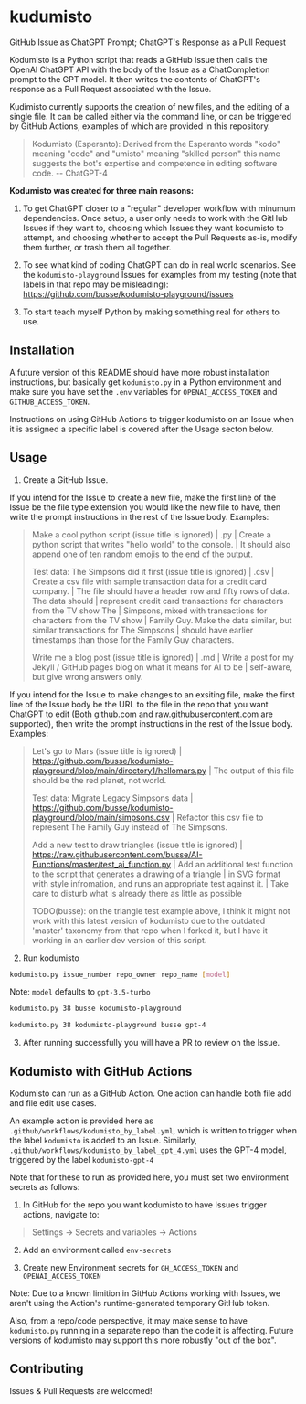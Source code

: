 # kudumisto
GitHub Issue as ChatGPT Prompt; ChatGPT's Response as a Pull Request

Kodumisto is a Python script that reads a GitHub Issue then calls the OpenAI ChatGPT API with the body of the Issue as a ChatCompletion prompt to the GPT model. It then writes the contents of ChatGPT's response as a Pull Request associated with the Issue.

Kudimisto currently supports the creation of new files, and the editing of a single file. It can be called either via the command line, or can be triggered by GitHub Actions, examples of which are provided in this repository.

> Kodumisto (Esperanto): Derived from the Esperanto words 
> "kodo" meaning "code" and "umisto" meaning "skilled person"
> this name suggests the bot's expertise and competence in editing software code.
>   -- ChatGPT-4

**Kodumisto was created for three main reasons:**

1. To get ChatGPT closer to a "regular" developer workflow with minumum dependencies. Once setup, a user only needs to work with the GitHub Issues if they want to, choosing which Issues they want kodumisto to attempt, and choosing whether to accept the Pull Requests as-is, modify them further, or trash them all together.

2. To see what kind of coding ChatGPT can do in real world scenarios. See the `kodumisto-playground` Issues for examples from my testing (note that labels in that repo may be misleading): https://github.com/busse/kodumisto-playground/issues

3. To start teach myself Python by making something real for others to use.

## Installation

A future version of this README should have more robust installation instructions, but basically get `kodumisto.py` in a Python environment and make sure you have set the `.env` variables for `OPENAI_ACCESS_TOKEN` and `GITHUB_ACCESS_TOKEN`.

Instructions on using GitHub Actions to trigger kodumisto on an Issue when it is assigned a specific label is covered after the Usage secton below.

## Usage

1. Create a GitHub Issue. 

If you intend for the Issue to create a new file, make the first line of the Issue be the file type extension you would like the new file to have, then write the prompt instructions in the rest of the Issue body. Examples:

>  Make a cool python script (issue title is ignored)
>   |  .py
>   |  Create a python script that writes "hello world" to the console.
>   |  It should also append one of ten random emojis to the end of the output.
>
>   Test data: The Simpsons did it first (issue title is ignored)
>   |  .csv
>   |  Create a csv file with sample transaction data for a credit card company.
>   |  The file should have a header row and fifty rows of data. The data should
>   |  represent credit card transactions for characters from the TV show The
>   |  Simpsons, mixed with transactions for characters from the TV show
>   |  Family Guy. Make the data similar, but similar transactions for The Simpsons
>   |  should have earlier timestamps than those for the Family Guy characters.
>
>   Write me a blog post (issue title is ignored)
>   |  .md
>   |  Write a post for my Jekyll / GitHub pages blog on what it means for AI to be
>   |  self-aware, but give wrong answers only.

If you intend for the Issue to make changes to an exsiting file, make the first line of the Issue body be the URL to the file in the repo that you want ChatGPT to edit (Both github.com and raw.githubusercontent.com are supported), then write the prompt instructions in the rest of the Issue body. Examples:

>   Let's go to Mars (issue title is ignored)
>   |  https://github.com/busse/kodumisto-playground/blob/main/directory1/hellomars.py
>   |  The output of this file should be the red planet, not world.
>
>   Test data: Migrate Legacy Simpsons data
>   |  https://github.com/busse/kodumisto-playground/blob/main/simpsons.csv
>   |  Refactor this csv file to represent The Family Guy instead of The Simpsons.
>
>   Add a new test to draw triangles (issue title is ignored)
>   |  https://raw.githubusercontent.com/busse/AI-Functions/master/test_ai_function.py
>   |  Add an additional test function to the script that generates a drawing of a triangle 
>   |  in SVG format with style infromation, and runs an appropriate test against it.
>   |  Take care to disturb what is already there as little as possible
>
>   TODO(busse): on the triangle test example above, I think it might not work with this latest
>                version of kodumisto due to the outdated 'master' taxonomy from that repo when I forked it, 
>                but I have it working in an earlier dev version of this script.

2. Run kodumisto

```sh
kodumisto.py issue_number repo_owner repo_name [model]
```
Note: `model` defaults to `gpt-3.5-turbo`

```sh
kodumisto.py 38 busse kodumisto-playground
```

```sh
kodumisto.py 38 kodumisto-playground busse gpt-4
```

3. After running successfully you will have a PR to review on the Issue.

## Kodumisto with GitHub Actions

Kodumisto can run as a GitHub Action. One action can handle both file add and file edit use cases.

An example action is provided here as `.github/workflows/kodumisto_by_label.yml`, which is written to trigger when the label `kodumisto` is added to an Issue. Similarly, `.github/workflows/kodumisto_by_label_gpt_4.yml` uses the GPT-4 model, triggered by the label `kodumisto-gpt-4`

Note that for these to run as provided here, you must set two environment secrets as follows:

1. In GitHub for the repo you want kodumisto to have Issues trigger actions, navigate to:

> Settings -> Secrets and variables -> Actions

2. Add an environment called `env-secrets`

3. Create new Environment secrets for `GH_ACCESS_TOKEN` and `OPENAI_ACCESS_TOKEN`

Note: Due to a known limition in GitHub Actions working with Issues, we aren't using the Action's runtime-generated temporary GitHub token.

Also, from a repo/code perspective, it may make sense to have `kodumisto.py` running in a separate repo than the code it is affecting. Future versions of kodumisto may support this more robustly "out of the box".

## Contributing

Issues & Pull Requests are welcomed!

